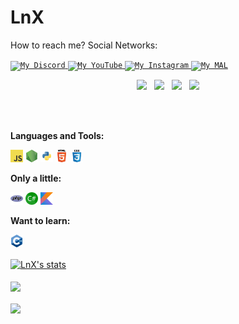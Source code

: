 # LnX

How to reach me? Social Networks:

<a href="https://discord.gg/a3Vg8fU">
  <code><img alt="My Discord" height="20" src="https://discord.com/assets/07dca80a102d4149e9736d4b162cff6f.ico"></code>
</a>
<a href="https://www.youtube.com/c/sqostik?sub_confirmation=1">
  <code><img alt="My YouTube" height="20" src="https://s.ytimg.com/yts/img/favicon_144-vfliLAfaB.png"></code>
</a>
<a href="https://www.instagram.com/sqostik/">
  <code><img alt="My Instagram" height="20" src="https://www.instagram.com/static/images/ico/favicon-192.png/68d99ba29cc8.png"></code>
</a>
<a href="https://myanimelist.net/profile/Sqostik">
  <code><img alt="My MAL" height="20" src="https://i.imgur.com/gqxtoZM.png"></code>
</a>
<p align='center'>
<a href="https://discord.gg/a3Vg8fU"><img height="30" src="https://discord.com/assets/07dca80a102d4149e9736d4b162cff6f.ico"></a>&nbsp;&nbsp;
<a href="https://www.youtube.com/c/sqostik?sub_confirmation=1"><img height="30" src="https://s.ytimg.com/yts/img/favicon_144-vfliLAfaB.png"></a>&nbsp;&nbsp;
<a href="https://instagram.com/sqostik"><img height="30" src="https://github.com/stephenajulu/WaylonWalker/blob/main/icon/instagram.jpg?raw=true"></a>&nbsp;&nbsp;
<a href="https://myanimelist.net/profile/lnxcz"><img height="30" src="https://i.imgur.com/gqxtoZM.png"></a>
</p>
<br>
<br>


**Languages and Tools:**

<code><img height="20" src="https://raw.githubusercontent.com/github/explore/80688e429a7d4ef2fca1e82350fe8e3517d3494d/topics/javascript/javascript.png"></code>
<code><img height="20" src="https://raw.githubusercontent.com/github/explore/80688e429a7d4ef2fca1e82350fe8e3517d3494d/topics/nodejs/nodejs.png"></code>
<code><img height="20" src="https://raw.githubusercontent.com/github/explore/80688e429a7d4ef2fca1e82350fe8e3517d3494d/topics/python/python.png"></code>
<code><img height="20" src="https://raw.githubusercontent.com/github/explore/80688e429a7d4ef2fca1e82350fe8e3517d3494d/topics/html/html.png"></code>
<code><img height="20" src="https://raw.githubusercontent.com/github/explore/80688e429a7d4ef2fca1e82350fe8e3517d3494d/topics/css/css.png"></code>


**Only a little:**

<code><img height="20" src="https://raw.githubusercontent.com/github/explore/80688e429a7d4ef2fca1e82350fe8e3517d3494d/topics/php/php.png"></code>
<code><img height="20" src="https://raw.githubusercontent.com/github/explore/80688e429a7d4ef2fca1e82350fe8e3517d3494d/topics/csharp/csharp.png"></code>
<code><img height="20" src="https://raw.githubusercontent.com/github/explore/80688e429a7d4ef2fca1e82350fe8e3517d3494d/topics/kotlin/kotlin.png"></code>

**Want to learn:**

<code><img height="20" src="https://raw.githubusercontent.com/github/explore/80688e429a7d4ef2fca1e82350fe8e3517d3494d/topics/cpp/cpp.png"></code>

<a href="https://github.com/lnxcz">
  <img align="center" src="https://github-readme-stats.vercel.app/api?username=lnxcz&show_icons=true&include_all_commits=true&show_icons=true&title_color=fff&icon_color=79ff97&text_color=9f9f9f&bg_color=151515" alt="LnX's stats" />
</a>
<br><br>
<a href="https://github.com/lnxcz?tab=repositories">
  <img align="center" src="https://github-readme-stats.vercel.app/api/top-langs/?username=lnxcz&layout=compact&show_icons=true&title_color=fff&icon_color=79ff97&text_color=9f9f9f&bg_color=151515" />
</a>
<br>
<br>
  <img align="center" src="https://visitor-badge.laobi.icu/badge?page_id=lnxcz.lnxcz" />
